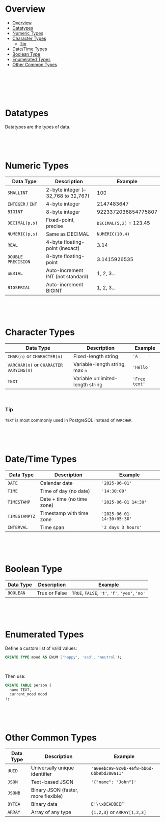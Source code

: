 # Overview

- [Overview](#overview)
- [Datatypes](#datatypes)
- [Numeric Types](#numeric-types)
- [Character Types](#character-types)
  - [Tip](#tip)
- [Date/Time Types](#datetime-types)
- [Boolean Type](#boolean-type)
- [Enumerated Types](#enumerated-types)
- [Other Common Types](#other-common-types)

&nbsp;

&nbsp;

&nbsp;

# Datatypes

Datatypes are the types of data.

&nbsp;

&nbsp;

# Numeric Types

| Data Type          | Description                        | Example                 |
| ------------------ | ---------------------------------- | ----------------------- |
| `SMALLINT`         | 2-byte integer (–32,768 to 32,767) | 100                     |
| `INTEGER` / `INT`  | 4-byte integer                     | 2147483647              |
| `BIGINT`           | 8-byte integer                     | 9223372036854775807     |
| `DECIMAL(p,s)`     | Fixed-point, precise               | `DECIMAL(5,2)` = 123.45 |
| `NUMERIC(p,s)`     | Same as DECIMAL                    | `NUMERIC(10,4)`         |
| `REAL`             | 4-byte floating-point (inexact)    | 3.14                    |
| `DOUBLE PRECISION` | 8-byte floating-point              | 3.1415926535            |
| `SERIAL`           | Auto-increment INT (not standard)  | 1, 2, 3...              |
| `BIGSERIAL`        | Auto-increment BIGINT              | 1, 2, 3...              |

&nbsp;

&nbsp;

# Character Types

| Data Type                              | Description                      | Example       |
| -------------------------------------- | -------------------------------- | ------------- |
| `CHAR(n)` or `CHARACTER(n)`            | Fixed-length string              | `'A    '`     |
| `VARCHAR(n)` or `CHARACTER VARYING(n)` | Variable-length string, max `n`  | `'Hello'`     |
| `TEXT`                                 | Variable unlimited-length string | `'Free text'` |

&nbsp;

### Tip

`TEXT` is most commonly used in PostgreSQL instead of `VARCHAR`.

&nbsp;

&nbsp;

# Date/Time Types

| Data Type     | Description                | Example                    |
| ------------- | -------------------------- | -------------------------- |
| `DATE`        | Calendar date              | `'2025-06-01'`             |
| `TIME`        | Time of day (no date)      | `'14:30:00'`               |
| `TIMESTAMP`   | Date + time (no time zone) | `'2025-06-01 14:30'`       |
| `TIMESTAMPTZ` | Timestamp with time zone   | `'2025-06-01 14:30+05:30'` |
| `INTERVAL`    | Time span                  | `'2 days 3 hours'`         |

&nbsp;

&nbsp;

# Boolean Type

| Data Type | Description   | Example                                        |
| --------- | ------------- | ---------------------------------------------- |
| `BOOLEAN` | True or False | `TRUE`, `FALSE`, `'t'`, `'f'`, `'yes'`, `'no'` |

&nbsp;

&nbsp;

# Enumerated Types

Define a custom list of valid values:

```sql
CREATE TYPE mood AS ENUM ('happy', 'sad', 'neutral');
```

&nbsp;

Then use:

```sql
CREATE TABLE person (
  name TEXT,
  current_mood mood
);
```

&nbsp;

&nbsp;

# Other Common Types

| Data Type | Description                         | Example                                  |
| --------- | ----------------------------------- | ---------------------------------------- |
| `UUID`    | Universally unique identifier       | `'a0eebc99-9c0b-4ef8-bb6d-6bb9bd380a11'` |
| `JSON`    | Text-based JSON                     | `'{"name": "John"}'`                     |
| `JSONB`   | Binary JSON (faster, more flexible) |                                          |
| `BYTEA`   | Binary data                         | `E'\\xDEADBEEF'`                         |
| `ARRAY`   | Array of any type                   | `{1,2,3}` or `ARRAY[1,2,3]`              |

&nbsp;

&nbsp;
